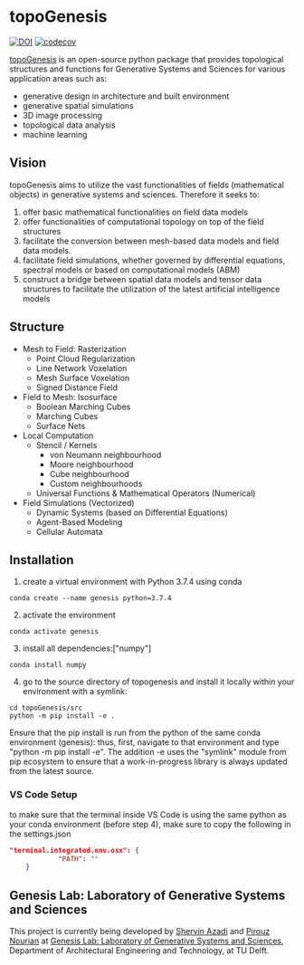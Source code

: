 # topoGenesis

[![DOI](https://zenodo.org/badge/268286072.svg)](https://zenodo.org/badge/latestdoi/268286072)
[![codecov](https://codecov.io/gh/shervinazadi/topoGenesis/branch/master/graph/badge.svg)](https://codecov.io/gh/shervinazadi/topoGenesis)

[topoGenesis](https://github.com/shervinazadi/topoGenesis) is an open-source python package that provides topological structures and functions for Generative Systems and Sciences for various application areas such as:
- generative design in architecture and built environment
- generative spatial simulations
- 3D image processing
- topological data analysis
- machine learning

## Vision

topoGenesis aims to utilize the vast functionalities of fields (mathematical objects) in generative systems and sciences. Therefore it seeks to:
1. offer basic mathematical functionalities on field data models
2. offer functionalities of computational topology on top of the field structures
3. facilitate the conversion between mesh-based data models and field data models. 
4. facilitate field simulations, whether governed by differential equations, spectral models or based on computational models (ABM)
5. construct a bridge between spatial data models and tensor data structures to facilitate the utilization of the latest artificial intelligence models

## Structure 

* Mesh to Field: Rasterization
    * Point Cloud Regularization
    * Line Network Voxelation
    * Mesh Surface Voxelation
    * Signed Distance Field
* Field to Mesh: Isosurface
    * Boolean Marching Cubes
    * Marching Cubes
    * Surface Nets
* Local Computation
    * Stencil / Kernels
        * von Neumann neighbourhood
        * Moore neighbourhood
        * Cube neighbourhood
        * Custom neighbourhoods
    * Universal Functions & Mathematical Operators (Numerical)
* Field Simulations (Vectorized)
    * Dynamic Systems (based on Differential Equations)
    * Agent-Based Modeling
    * Cellular Automata

## Installation

1. create a virtual environment with Python 3.7.4 using conda

```Shell Script
conda create --name genesis python=3.7.4
```

2. activate the environment

```Shell Script
conda activate genesis
```

3. install all dependencies:["numpy"]

```Shell Script
conda install numpy
```

4. go to the source directory of topogenesis and install it locally within your environment with a symlink:

```Shell Script
cd topoGenesis/src
python -m pip install -e .
```

Ensure that the pip install is run from the python of the same conda environment (genesis): thus, first, navigate to that environment and type "python -m pip install -e". The addition -e uses the "symlink" module from pip ecosystem to ensure that a work-in-progress library is always updated from the latest source.

### VS Code Setup

to make sure that the terminal inside VS Code is using the same python as your conda environment (before step 4), make sure to copy the following in the settings.json

```JSON
"terminal.integrated.env.osx": {
            "PATH": ""
    }
```

## Genesis Lab: Laboratory of Generative Systems and Sciences

This project is currently being developed by [Shervin Azadi](https://github.com/shervinazadi) and [Pirouz Nourian](https://github.com/Pirouz-Nourian) at [Genesis Lab: Laboratory of Generative Systems and Sciences](https://www.researchgate.net/lab/Genesis-Laboratory-of-Generative-Systems-and-Sciences-Pirouz-Nourian), Department of Architectural Engineering and Technology, at TU Delft.
